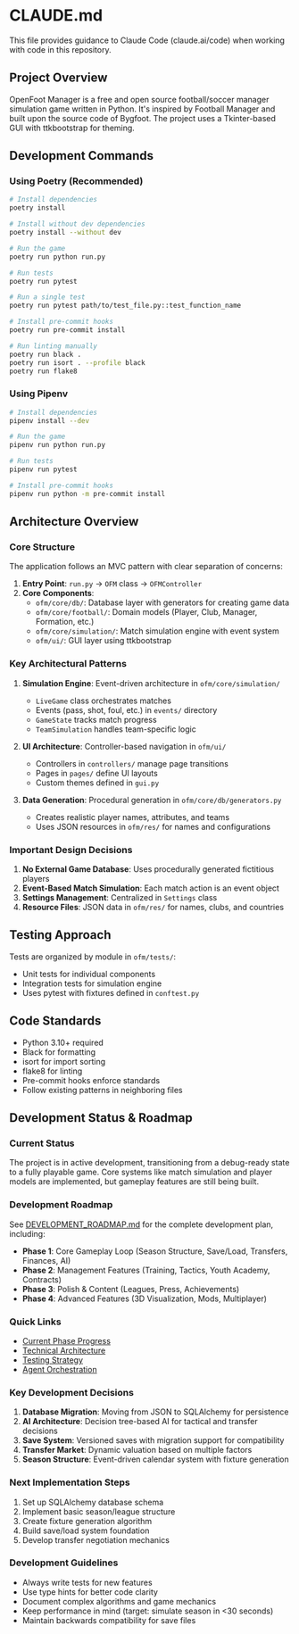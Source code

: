 # CLAUDE.md

This file provides guidance to Claude Code (claude.ai/code) when working with code in this repository.

## Project Overview

OpenFoot Manager is a free and open source football/soccer manager simulation game written in Python. It's inspired by Football Manager and built upon the source code of Bygfoot. The project uses a Tkinter-based GUI with ttkbootstrap for theming.

## Development Commands

### Using Poetry (Recommended)
```bash
# Install dependencies
poetry install

# Install without dev dependencies
poetry install --without dev

# Run the game
poetry run python run.py

# Run tests
poetry run pytest

# Run a single test
poetry run pytest path/to/test_file.py::test_function_name

# Install pre-commit hooks
poetry run pre-commit install

# Run linting manually
poetry run black .
poetry run isort . --profile black
poetry run flake8
```

### Using Pipenv
```bash
# Install dependencies
pipenv install --dev

# Run the game
pipenv run python run.py

# Run tests
pipenv run pytest

# Install pre-commit hooks
pipenv run python -m pre-commit install
```

## Architecture Overview

### Core Structure
The application follows an MVC pattern with clear separation of concerns:

1. **Entry Point**: `run.py` → `OFM` class → `OFMController`
2. **Core Components**:
   - `ofm/core/db/`: Database layer with generators for creating game data
   - `ofm/core/football/`: Domain models (Player, Club, Manager, Formation, etc.)
   - `ofm/core/simulation/`: Match simulation engine with event system
   - `ofm/ui/`: GUI layer using ttkbootstrap

### Key Architectural Patterns

1. **Simulation Engine**: Event-driven architecture in `ofm/core/simulation/`
   - `LiveGame` class orchestrates matches
   - Events (pass, shot, foul, etc.) in `events/` directory
   - `GameState` tracks match progress
   - `TeamSimulation` handles team-specific logic

2. **UI Architecture**: Controller-based navigation in `ofm/ui/`
   - Controllers in `controllers/` manage page transitions
   - Pages in `pages/` define UI layouts
   - Custom themes defined in `gui.py`

3. **Data Generation**: Procedural generation in `ofm/core/db/generators.py`
   - Creates realistic player names, attributes, and teams
   - Uses JSON resources in `ofm/res/` for names and configurations

### Important Design Decisions

1. **No External Game Database**: Uses procedurally generated fictitious players
2. **Event-Based Match Simulation**: Each match action is an event object
3. **Settings Management**: Centralized in `Settings` class
4. **Resource Files**: JSON data in `ofm/res/` for names, clubs, and countries

## Testing Approach

Tests are organized by module in `ofm/tests/`:
- Unit tests for individual components
- Integration tests for simulation engine
- Uses pytest with fixtures defined in `conftest.py`

## Code Standards

- Python 3.10+ required
- Black for formatting
- isort for import sorting
- flake8 for linting
- Pre-commit hooks enforce standards
- Follow existing patterns in neighboring files

## Development Status & Roadmap

### Current Status
The project is in active development, transitioning from a debug-ready state to a fully playable game. Core systems like match simulation and player models are implemented, but gameplay features are still being built.

### Development Roadmap
See [DEVELOPMENT_ROADMAP.md](DEVELOPMENT_ROADMAP.md) for the complete development plan, including:
- **Phase 1**: Core Gameplay Loop (Season Structure, Save/Load, Transfers, Finances, AI)
- **Phase 2**: Management Features (Training, Tactics, Youth Academy, Contracts)
- **Phase 3**: Polish & Content (Leagues, Press, Achievements)
- **Phase 4**: Advanced Features (3D Visualization, Mods, Multiplayer)

### Quick Links
- [Current Phase Progress](DEVELOPMENT_ROADMAP.md#progress-tracking)
- [Technical Architecture](DEVELOPMENT_ROADMAP.md#technical-architecture)
- [Testing Strategy](DEVELOPMENT_ROADMAP.md#testing-strategy)
- [Agent Orchestration](DEVELOPMENT_ROADMAP.md#agent-orchestration-plan)

### Key Development Decisions
1. **Database Migration**: Moving from JSON to SQLAlchemy for persistence
2. **AI Architecture**: Decision tree-based AI for tactical and transfer decisions
3. **Save System**: Versioned saves with migration support for compatibility
4. **Transfer Market**: Dynamic valuation based on multiple factors
5. **Season Structure**: Event-driven calendar system with fixture generation

### Next Implementation Steps
1. Set up SQLAlchemy database schema
2. Implement basic season/league structure
3. Create fixture generation algorithm
4. Build save/load system foundation
5. Develop transfer negotiation mechanics

### Development Guidelines
- Always write tests for new features
- Use type hints for better code clarity
- Document complex algorithms and game mechanics
- Keep performance in mind (target: simulate season in <30 seconds)
- Maintain backwards compatibility for save files